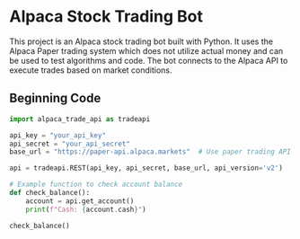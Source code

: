 # Alpaca Stock Trading Bot

This project is an Alpaca stock trading bot built with Python. It uses the Alpaca Paper trading system which does not utilize actual money and can be used to test algorithms and code. The bot connects to the Alpaca API to execute trades based on market conditions.

## Beginning Code

```python
import alpaca_trade_api as tradeapi

api_key = "your_api_key"
api_secret = "your_api_secret"
base_url = "https://paper-api.alpaca.markets"  # Use paper trading API

api = tradeapi.REST(api_key, api_secret, base_url, api_version='v2')

# Example function to check account balance
def check_balance():
    account = api.get_account()
    print(f"Cash: {account.cash}")

check_balance()
